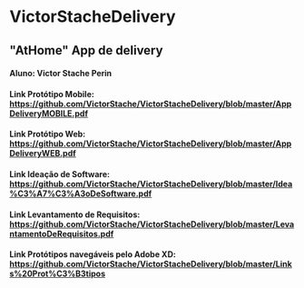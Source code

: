 # VictorStacheDelivery

## "AtHome" App de delivery

#### Aluno: Victor Stache Perin

#### Link Protótipo Mobile: https://github.com/VictorStache/VictorStacheDelivery/blob/master/AppDeliveryMOBILE.pdf
#### Link Protótipo Web: https://github.com/VictorStache/VictorStacheDelivery/blob/master/AppDeliveryWEB.pdf
#### Link Ideação de Software: https://github.com/VictorStache/VictorStacheDelivery/blob/master/Idea%C3%A7%C3%A3oDeSoftware.pdf
#### Link Levantamento de Requisitos: https://github.com/VictorStache/VictorStacheDelivery/blob/master/LevantamentoDeRequisitos.pdf
#### Link Protótipos navegáveis pelo Adobe XD: https://github.com/VictorStache/VictorStacheDelivery/blob/master/Links%20Prot%C3%B3tipos

